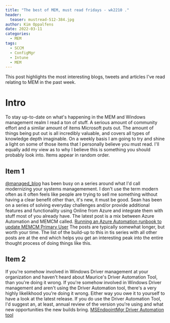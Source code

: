 ```yaml
---
title: "The best of MEM, must read fridays - wk2210 ."
header:
  teaser: mustread-512-384.jpg
author: Kim Oppalfens
date: 2022-03-11
categories:
  - MEM
tags:
  - SCCM
  - ConfigMgr
  - Intune
  - MEM
---
```


This post highlights the most interesting blogs, tweets and articles I've read relating to MEM in the past week.

# Intro #

To stay up-to-date on what's happening in the MEM and Windows management realm I read a ton of stuff. A serious amount of community effort and a similar amount of items Microsoft puts out. The amount of things being put out is all incredibly valuable, and covers all types of knowledge depth imaginable. On a weekly basis I am going to try and shine a light on some of those items that I personally believe you must read. I'll equally add my view as to why I believe this is something you should probably look into. Items appear in random order.

## Item 1 ##

[@managed_blog](https://twitter.com/managed_blog) has been busy on a series around what I'd call modernizing your systems managemement. I don't use the term modern often as it often feels like people are trying to sell me something without having a clear benefit other than, it's new, it must be good. Sean has been on a series of solving everyday challenges and/or provide additional features and functionality using Online  from Azure and integrate them with stuff most of you already have. The latest post is a mix between Azure Automation and MEMCM called. [Running an Azure Automation runbook to update MEMCM Primary User](https://www.modernendpoint.com/managed/Running-an-Azure-Automation-runbook-to-update-MEMCM-Primary-User/) The posts are typically somewhat longer, but worth your time. The list of the build-up to this in tis series with all other posts are at the end which helps you get an interesting peak into the entire thought process of doing things like this.

## Item 2 ##
If you're somehow involved in Windows Driver management at your organization and haven't heard about Maurice's Driver Automation Tool, than you're doing it wrong. If you're somehow involved in Windows Driver management and aren't using the Driver Automation tool, there's a very highly likelikhood you're doing it wrong. Either way you owe it to yourself to have a look at the latest release. If you do use the Driver Automation Tool, I'd suggest an, at least, annual review of the version you're using and what new opportunities the new builds bring. [MSEndpointMgr Driver Automation tool](https://msendpointmgr.com/modern-driver-management/)









